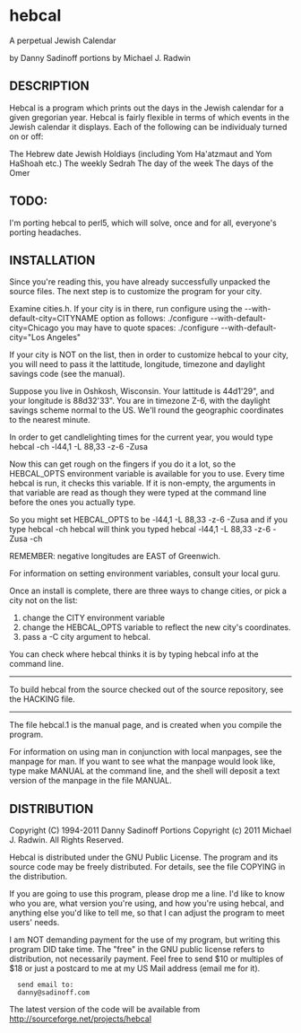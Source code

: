 hebcal
======

A perpetual Jewish Calendar

by Danny Sadinoff
portions by Michael J. Radwin

## DESCRIPTION
Hebcal is a program which prints out the days in the Jewish calendar
for a given gregorian year.  Hebcal is fairly flexible in terms of which
events in the Jewish calendar it displays.  Each of the following can
be individualy turned on or off:

  The Hebrew date
  Jewish Holdiays (including Yom Ha'atzmaut and Yom HaShoah etc.)
  The weekly Sedrah
  The day of the week
  The days of the Omer

## TODO:
   I'm porting hebcal to perl5, which will solve, once and for all,
   everyone's porting headaches.

## INSTALLATION 
Since you're reading this, you have already successfully unpacked the
source files.  The next step is to customize the program for your
city.  

Examine cities.h.  If your city is in there, run configure using the
--with-default-city=CITYNAME option as follows:
   ./configure --with-default-city=Chicago
you may have to quote spaces:
   ./configure --with-default-city="Los Angeles"

If your city is NOT on the list, then in order to customize hebcal to
your city, you will need to pass it the lattitude, longitude, timezone
and daylight savings code (see the manual).  

Suppose you live in Oshkosh, Wisconsin.
Your lattitude is 44d1'29", and your longitude is 88d32'33".
You are in timezone Z-6, with the daylight savings scheme normal to
the US.  We'll round the geographic coordinates to the nearest minute.

In order to get candlelighting times for the current year, you would
type
	hebcal -ch -l44,1 -L 88,33 -z-6 -Zusa

Now this can get rough on the fingers if you do it a lot, so the
HEBCAL_OPTS environment variable is available for you to use.  Every
time hebcal is run, it checks this variable.  If it is non-empty, the
arguments in that variable are read as though they were typed at the
command line before the ones you actually type.  

So you might set HEBCAL_OPTS to be 
   -l44,1 -L 88,33 -z-6 -Zusa
and if you type 
    hebcal -ch
hebcal will think you typed 
    hebcal -l44,1 -L 88,33 -z-6 -Zusa  -ch

REMEMBER: negative longitudes are EAST of Greenwich.

For information on setting environment variables, consult your local
guru.

Once an install is complete, there are three ways to change cities, or
pick a city not on the list:
  1) change the CITY environment variable
  2) change the HEBCAL_OPTS variable to reflect the new city's coordinates.
  3) pass a -C city argument to hebcal.

You can check where hebcal thinks it is by typing 
    hebcal info
at the command line.

-----------

To build hebcal from the source checked out of the source repository, see 
the HACKING file.


-----------

The file hebcal.1 is the manual page, and is created when you compile
the program.  

For information on using man in conjunction with local
manpages, see the manpage for man.  If you want to see what the
manpage would look like, type
    make MANUAL
at the command line, and the shell will deposit a text version of the
manpage in the file MANUAL.


## DISTRIBUTION
   Copyright (C) 1994-2011  Danny Sadinoff
   Portions Copyright (c) 2011 Michael J. Radwin. All Rights Reserved.

   Hebcal is distributed under the GNU Public License.  The program
   and its source code may be freely distributed.  For details, see
   the file COPYING in the distribution.
   
   If you are going to use this program, please drop me a line.
   I'd like to know who you are, what version you're using, and how
   you're using hebcal, and anything else you'd like to tell me, so
   that I can adjust the program to meet users' needs.

   I am NOT demanding payment for the use of my program, but writing
   this program DID take time.  The "free" in the GNU public license
   refers to distribution, not necessarily payment. Feel free to send
   $10 or multiples of $18 or just a postcard to me at my US Mail
   address (email me for it).

      send email to:
      danny@sadinoff.com

   The latest version of the code will be available from 
   http://sourceforge.net/projects/hebcal

